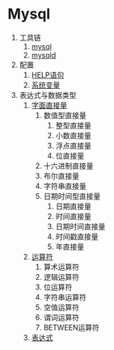 # Mysql

1. 工具链
    1. [mysql](mysql.md)
    1. [mysqld](mysqld.md)
1. 配置
    1. [HELP语句](grammar/help-statement.md)
    1. [系统变量](variable/system-variable.md)
1. 表达式与数据类型
    1. [字面直接量](expression/literal.md)
		1. 数值型直接量
			1. 整型直接量
			1. 小数直接量
			1. 浮点直接量
			1. 位直接量
		1. 十六进制直接量
		1. 布尔直接量
		1. 字符串直接量
		1. 日期时间型直接量
			1. 日期直接量
			1. 时间直接量
			1. 日期时间直接量
			1. 时间戳直接量
			1. 年直接量
	1. [运算符](expression/operator.md)
		1. 算术运算符
		1. 逻辑运算符
		1. 位运算符
		1. 字符串运算符
		1. 空值运算符
		1. 谓词运算符
		1. BETWEEN运算符
	1. [表达式](expression)
